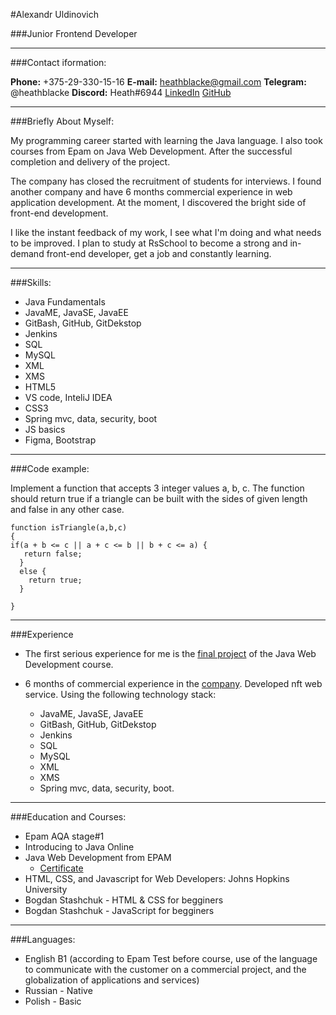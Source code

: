 #Alexandr Uldinovich

###Junior Frontend Developer


---


###Contact iformation:

**Phone:** +375-29-330-15-16
**E-mail:** heathblacke@gmail.com
**Telegram:** @heathblacke
**Discord:** Heath#6944
[LinkedIn](https://www.linkedin.com/in/alexandr-uldinovich-126224226/)
[GitHub](https://github.com/heathblacke)

---


###Briefly About Myself: 

My programming career started with learning the Java language. I also took courses from Epam on Java Web Development. After the successful completion and delivery of the project. 

The company has closed the recruitment of students for interviews. I found another company and have 6 months commercial experience in web application development. At the moment, I discovered the bright side of front-end development. 

I like the instant feedback of my work, I see what I'm doing and what needs to be improved. I plan to study at RsSchool to become a strong and in-demand front-end developer, get a job and constantly learning.


---

###Skills:
* Java Fundamentals
* JavaME, JavaSE, JavaEE
* GitBash, GitHub, GitDekstop
* Jenkins
* SQL
* MySQL 
* XML
* XMS
* HTML5
* VS code, InteliJ IDEA 
* CSS3
* Spring mvc, data, security, boot
* JS basics
* Figma, Bootstrap

---

###Code example: 

Implement a function that accepts 3 integer values a, b, c. The function should return true if a triangle can be built with the sides of given length and false in any other case.

```
function isTriangle(a,b,c)
{
if(a + b <= c || a + c <= b || b + c <= a) {
   return false;
  }
  else {
    return true;
  }

}

```

---

###Experience

* The first serious experience for me is the [final project](https://github.com/heathblacke/FinalProject) of the Java Web Development course.

* 6 months of commercial experience in the [company](https://www.linkedin.com/company/apvb/). Developed nft web service. Using the following technology stack:
    + JavaME, JavaSE, JavaEE
    + GitBash, GitHub, GitDekstop
    + Jenkins
    + SQL
    + MySQL 
    + XML
    + XMS
    + Spring mvc, data, security, boot.

---

###Education and Courses:
* Epam AQA stage#1
* Introducing to Java Online
* Java Web Development from EPAM
    + [Certificate](https://certificates.epam.com/certificates/0ca05724-eba8-4290-80e8-a8c6609ac555)
* HTML, CSS, and Javascript for Web Developers: Johns Hopkins University
* Bogdan Stashchuk - HTML & CSS for begginers
* Bogdan Stashchuk - JavaScript for begginers

---

###Languages: 

* English B1 (according to Epam Test before course, use of the language to communicate with the customer on a commercial project, and the globalization of applications and services)
* Russian - Native
* Polish - Basic

